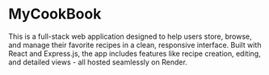 # MyCookBook
This is a full-stack web application designed to help users store, browse, and manage their favorite recipes in a clean, responsive interface.
Built with React and Express.js, the app includes features like recipe creation, editing, and detailed views - all hosted seamlessly on Render.

